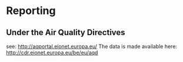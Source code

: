 # Reporting
## Under the Air Quality Directives
see: http://aqportal.eionet.europa.eu/
The data is made available here:
http://cdr.eionet.europa.eu/be/eu/aqd
